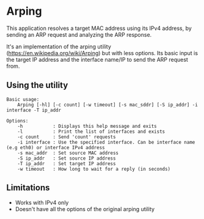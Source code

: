Arping
======

This application resolves a target MAC address using its IPv4 address, by sending an ARP request and 
analyzing the ARP response.

It's an implementation of the arping utility (https://en.wikipedia.org/wiki/Arping) but with less options.
Its basic input is the target IP address and the interface name/IP to send the ARP request from.

Using the utility
-----------------
	Basic usage:
		Arping [-hl] [-c count] [-w timeout] [-s mac_sddr] [-S ip_addr] -i interface -T ip_addr

	Options:
		-h           : Displays this help message and exits
		-l           : Print the list of interfaces and exists
		-c count     : Send 'count' requests
		-i interface : Use the specified interface. Can be interface name (e.g eth0) or interface IPv4 address
		-s mac_addr  : Set source MAC address
		-S ip_addr   : Set source IP address
		-T ip_addr   : Set target IP address
		-w timeout   : How long to wait for a reply (in seconds)		

Limitations
-----------
- Works with IPv4 only
- Doesn't have all the options of the original arping utility
